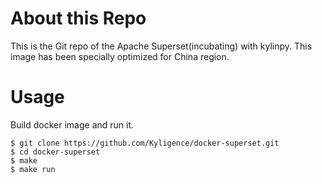 # About this Repo

This is the Git repo of the Apache Superset(incubating) with kylinpy. This image has been specially optimized for China region.

# Usage

Build docker image and run it.

```
$ git clone https://github.com/Kyligence/docker-superset.git
$ cd docker-superset
$ make
$ make run
```
